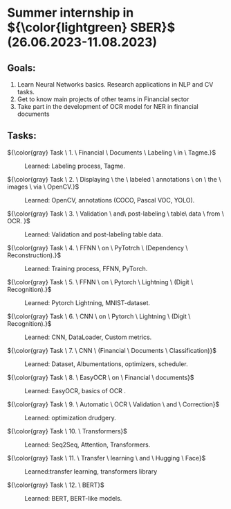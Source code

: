# Summer internship in ${\color{lightgreen} SBER}$ (26.06.2023-11.08.2023)

## Goals: 
1. Learn Neural Networks basics. Research applications in NLP and CV tasks.
2. Get to know main projects of other teams in Financial sector
3. Take part in the development of OCR model for NER in financial documents

## Tasks: 
${\color{gray} Task \ 1. \ Financial \ Documents \ Labeling \ in \ Tagme.}$ 
<dl>
  <dd> Learned: Labeling process, Tagme.</dd>
</dl>
   
${\color{gray} Task \ 2. \ Displaying \ the \ labeled \ annotations \ on \ the \ images \ via \ OpenCV.}$ 
<dl>
  <dd> Learned: OpenCV, annotations (COCO, Pascal VOC, YOLO).</dd>
</dl>

${\color{gray} Task \ 3. \ Validation \ and\  post-labeling \ table\  data \ from \ OCR. }$ 
<dl>
  <dd> Learned: Validation and  post-labeling table data.</dd>
</dl>

${\color{gray} Task \ 4. \ FFNN \ on \ PyTotrch \ (Dependency \ Reconstruction).}$  
<dl>
  <dd> Learned: Training process, FFNN, PyTorch.</dd>
</dl>

${\color{gray} Task \ 5. \ FFNN \ on \ Pytorch \ Lightning \ (Digit \ Recognition).}$
<dl>
  <dd> Learned: Pytorch Lightning, MNIST-dataset.</dd>
</dl>

${\color{gray} Task \ 6. \ CNN \ on \ Pytorch \ Lightning \ (Digit \ Recognition).}$ 
<dl>
  <dd> Learned: CNN, DataLoader, Custom metrics.</dd>
</dl>

${\color{gray} Task \ 7. \ CNN \ (Financial \ Documents \ Classification)}$ 
<dl>
  <dd> Learned: Dataset, Albumentations, optimizers, scheduler.</dd>
</dl>

${\color{gray} Task \ 8. \ EasyOCR \ on \ Financial \ documents}$ 
<dl>
  <dd> Learned: EasyOCR, basics of OCR .</dd>
</dl>

${\color{gray} Task \ 9. \ Automatic \ OCR \ Validation \ and \ Correction}$ 
<dl>
  <dd> Learned: optimization drudgery.</dd>
</dl>

${\color{gray} Task \ 10. \ Transformers}$ 
<dl>
  <dd> Learned: Seq2Seq, Attention, Transformers.</dd>
</dl>

${\color{gray} Task \ 11. \ Transfer \ learning \ and \ Hugging \ Face}$ 
<dl>
  <dd> Learned:transfer learning, transformers library</dd>
</dl>

${\color{gray} Task \ 12. \ BERT}$ 
<dl>
  <dd> Learned: BERT, BERT-like models.</dd>
</dl>

